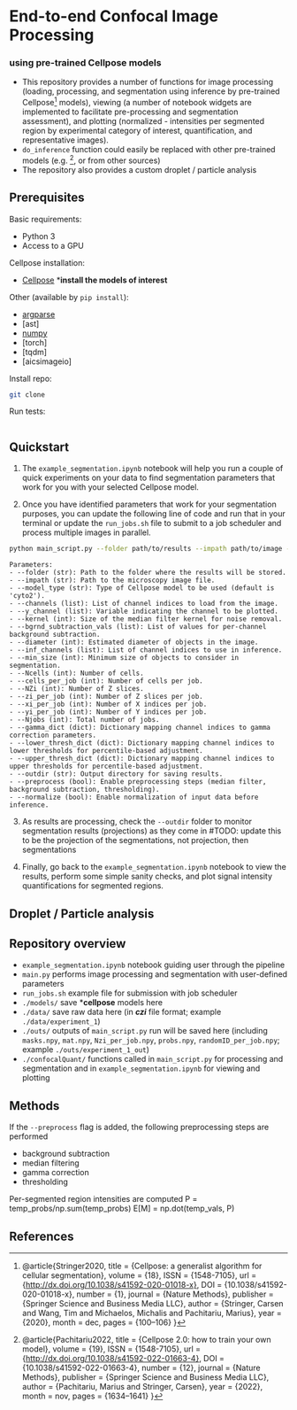 # End-to-end Confocal Image Processing 
### using pre-trained Cellpose models

- This repository provides a number of functions for image processing (loading, processing, and segmentation using inference by pre-trained Cellpose[^1] models), viewing (a number of notebook widgets are implemented to facilitate pre-processing and segmentation assessment), and plotting (normalized - intensities per segmented region by experimental category of interest, quantification, and representative images). 
- `do_inference` function could easily be replaced with other pre-trained models (e.g. [^2], or from other sources)
- The repository also provides a custom droplet / particle analysis 

## Prerequisites

Basic requirements:
- Python 3
- Access to a GPU

Cellpose installation:
- [Cellpose](https://github.com/MouseLand/cellpose)
***install the models of interest**

Other (available by `pip install`):
- [argparse](https://pypi.org/project/argparse/)
- [ast]
- [numpy](https://numpy.org/install/)
- [torch]
- [tqdm] 
- [aicsimageio] 

Install repo:
```bash
git clone
```

Run tests:
```bash
```

## Quickstart

1. The `example_segmentation.ipynb` notebook will help you run a couple of quick experiments on your data to find segmentation parameters that work for you with your selected Cellpose model. 

2. Once you have identified parameters that work for your segmentation purposes, you can update the following line of code and run that in your terminal or update the `run_jobs.sh` file to submit to a job scheduler and process multiple images in parallel. 

```bash
python main_script.py --folder path/to/results --impath path/to/image --channels 0 1 2 --y_channel 0 --kernel 3 --bgrnd_subtraction_vals 10 20 30 --diameter 50 --inf_channels 0 1 --min_size 100 --Ncells 500 --cells_per_job 50 --NZi 10 --zi_per_job 2 --xi_per_job 512 --yi_per_job 512 --Njobs 10 --gamma_dict {0: 1.0, 1: 1.2} --lower_thresh_dict {0: 10, 1: 20} --upper_thresh_dict {0: 90, 1: 95} --outdir path/to/output --preprocess --normalize
```

```
Parameters:
- --folder (str): Path to the folder where the results will be stored.
- --impath (str): Path to the microscopy image file.
- --model_type (str): Type of Cellpose model to be used (default is 'cyto2').
- --channels (list): List of channel indices to load from the image.
- --y_channel (list): Variable indicating the channel to be plotted.
- --kernel (int): Size of the median filter kernel for noise removal.
- --bgrnd_subtraction_vals (list): List of values for per-channel background subtraction.
- --diameter (int): Estimated diameter of objects in the image.
- --inf_channels (list): List of channel indices to use in inference.
- --min_size (int): Minimum size of objects to consider in segmentation.
- --Ncells (int): Number of cells.
- --cells_per_job (int): Number of cells per job.
- --NZi (int): Number of Z slices.
- --zi_per_job (int): Number of Z slices per job.
- --xi_per_job (int): Number of X indices per job.
- --yi_per_job (int): Number of Y indices per job.
- --Njobs (int): Total number of jobs.
- --gamma_dict (dict): Dictionary mapping channel indices to gamma correction parameters.
- --lower_thresh_dict (dict): Dictionary mapping channel indices to lower thresholds for percentile-based adjustment.
- --upper_thresh_dict (dict): Dictionary mapping channel indices to upper thresholds for percentile-based adjustment.
- --outdir (str): Output directory for saving results.
- --preprocess (bool): Enable preprocessing steps (median filter, background subtraction, thresholding).
- --normalize (bool): Enable normalization of input data before inference.
```

3. As results are processing, check the `--outdir` folder to monitor segmentation results (projections) as they come in #TODO: update this to be the projection of the segmentations, not projection, then segmentations

4. Finally, go back to the `example_segmentation.ipynb` notebook to view the results, perform some simple sanity checks, and plot signal intensity quantifications for segmented regions.

## Droplet / Particle analysis


## Repository overview

- `example_segmentation.ipynb` notebook guiding user through the pipeline
- `main.py` performs image processing and segmentation with user-defined parameters
- `run_jobs.sh` example file for submission with job scheduler 
- `./models/` save ***cellpose** models here
- `./data/` save raw data here (in ***czi*** file format; example `./data/experiment_1`)
- `./outs/` outputs of `main_script.py` run will be saved here (including `masks.npy`, `mat.npy`, `Nzi_per_job.npy`, `probs.npy`, `randomID_per_job.npy`; example `./outs/experiment_1_out`)
- `./confocalQuant/` functions called in `main_script.py` for processing and segmentation and in `example_segmentation.ipynb` for viewing and plotting

## Methods
If the `--preprocess` flag is added, the following preprocessing steps are performed
- background subtraction
- median filtering
- gamma correction
- thresholding

Per-segmented region intensities are computed 
        P = temp_probs/np.sum(temp_probs)
        E[M] = np.dot(temp_vals, P)

## References
[^1]: @article{Stringer2020,
  title = {Cellpose: a generalist algorithm for cellular segmentation},
  volume = {18},
  ISSN = {1548-7105},
  url = {http://dx.doi.org/10.1038/s41592-020-01018-x},
  DOI = {10.1038/s41592-020-01018-x},
  number = {1},
  journal = {Nature Methods},
  publisher = {Springer Science and Business Media LLC},
  author = {Stringer,  Carsen and Wang,  Tim and Michaelos,  Michalis and Pachitariu,  Marius},
  year = {2020},
  month = dec,
  pages = {100–106}
}

[^2]: @article{Pachitariu2022,
  title = {Cellpose 2.0: how to train your own model},
  volume = {19},
  ISSN = {1548-7105},
  url = {http://dx.doi.org/10.1038/s41592-022-01663-4},
  DOI = {10.1038/s41592-022-01663-4},
  number = {12},
  journal = {Nature Methods},
  publisher = {Springer Science and Business Media LLC},
  author = {Pachitariu,  Marius and Stringer,  Carsen},
  year = {2022},
  month = nov,
  pages = {1634–1641}
}